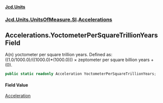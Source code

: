 #### [Jcd.Units](index.md 'index')
### [Jcd.Units.UnitsOfMeasure.SI](Jcd.Units.UnitsOfMeasure.SI.md 'Jcd.Units.UnitsOfMeasure.SI').[Accelerations](Accelerations.md 'Jcd.Units.UnitsOfMeasure.SI.Accelerations')

## Accelerations.YoctometerPerSquareTrillionYears Field

A(n) yoctometer per square trillion years. Defined as: ((1.0/1000.0)/((1000.0)*(1000.0))) × zeptometer per square billion years + (0).

```csharp
public static readonly Acceleration YoctometerPerSquareTrillionYears;
```

#### Field Value
[Acceleration](Acceleration.md 'Jcd.Units.UnitTypes.Acceleration')